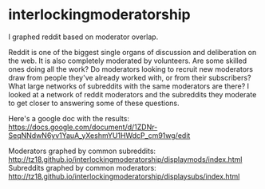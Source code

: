 # interlockingmoderatorship
I graphed reddit based on moderator overlap.

Reddit is one of the biggest single organs of discussion and deliberation on the web. It is also completely moderated by volunteers. Are some skilled ones doing all the work? Do moderators looking to recruit new moderators draw from people they've already worked with, or from their subscribers? What large networks of subreddits with the same moderators are there? I looked at a network of reddit moderators and the subreddits they moderate to get closer to answering some of these questions.

Here's a google doc with the results: https://docs.google.com/document/d/1ZDNr-SeqNNdwN6yv1YauA_yXeshmYU1HWdcP_cm91wg/edit

Moderators graphed by common subreddits: http://tz18.github.io/interlockingmoderatorship/displaymods/index.html
Subreddits graphed by common moderators: http://tz18.github.io/interlockingmoderatorship/displaysubs/index.html
